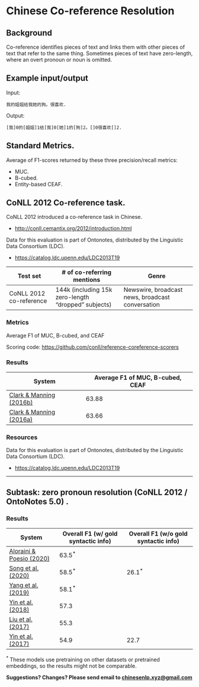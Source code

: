 # Chinese Co-reference Resolution

## Background

Co-reference identifies pieces of text and links them with other pieces of text that refer to the same thing.  Sometimes pieces of text have zero-length, where an overt pronoun or noun is omitted.

## Example input/output

Input:
```
我的姐姐给我她的狗。很喜欢.
```

Output: 

```
[我]0的[姐姐]1给[我]0[她]1的[狗]2。[]0很喜欢[]2.

```

## Standard Metrics.
Average of F1-scores returned by these three precision/recall metrics:
- MUC.  
- B-cubed.  
- Entity-based CEAF.  


## <span class="t">CoNLL 2012 Co-reference task</span>.

CoNLL 2012 introduced a co-reference task in Chinese.
- http://conll.cemantix.org/2012/introduction.html 

Data for this evaluation is part of Ontonotes, distributed by the Linguistic Data Consortium (LDC).
- https://catalog.ldc.upenn.edu/LDC2013T19 

|  Test set | # of co-referring mentions | Genre |
| --- | --- | --- |
|  CoNLL 2012 co-reference | 144k (including 15k zero-length “dropped” subjects) | Newswire, broadcast news, broadcast conversation |

### Metrics

Average F1 of MUC, B-cubed, and CEAF

Scoring code: https://github.com/conll/reference-coreference-scorers 

### Results

|  System | Average F1 of MUC, B-cubed, CEAF |
| --- | --- |
|  [Clark & Manning (2016b)](https://nlp.stanford.edu/static/pubs/clark2016deep.pdf) | 63.88 |
|  [Clark & Manning (2016a)](https://nlp.stanford.edu/static/pubs/clark2016improving.pdf) | 63.66 |

### Resources

Data for this evaluation is part of Ontonotes, distributed by the Linguistic Data Consortium (LDC).
- https://catalog.ldc.upenn.edu/LDC2013T19 

---

## <span class="t">Subtask: zero pronoun resolution (CoNLL 2012 / OntoNotes 5.0) </span>.

### Results

|  System | Overall F1 (w/ gold syntactic info) | Overall F1 (w/o gold syntactic info) |
| --- | --- | --- |
|  [Aloraini & Poesio (2020)](https://www.aclweb.org/anthology/2020.lrec-1.11/) | 63.5<sup>*</sup> | |
|  [Song et al. (2020)](https://www.aclweb.org/anthology/2020.acl-main.482/) | 58.5<sup>*</sup> | 26.1<sup>*</sup> |
|  [Yang et al. (2019)](https://www.aclweb.org/anthology/W19-4108/) | 58.1<sup>*</sup> | |
|  [Yin et al. (2018)](https://www.aclweb.org/anthology/C18-1002/) | 57.3 | |
|  [Liu et al. (2017)](https://www.aclweb.org/anthology/P17-1010/) | 55.3 | |
|  [Yin et al. (2017)](https://www.aclweb.org/anthology/D17-1135/) | 54.9 | 22.7 |

<sup>*</sup> These models use pretraining on other datasets or pretrained embeddings, so the results might not be comparable.

**Suggestions? Changes? Please send email to [chinesenlp.xyz@gmail.com](mailto:chinesenlp.xyz@gmail.com)**


